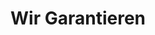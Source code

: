 ---
  title: Wir Garantieren 
  class: content-center content-card-center
  layout: icons-row
  items:
    - icon: help.svg
      title: "Kostenlose Hilfe mit Ihren Versicherern"
    - icon: germanic-languages.svg
      title: "Exzellente Verständigung in Deutsch"
    - icon: badge.svg
      title: "Behandlung in geprüfter Qualität"
    - icon: thumbsup.svg
      title: "Kosten sind günstig trotz Reise & Hotel"
---